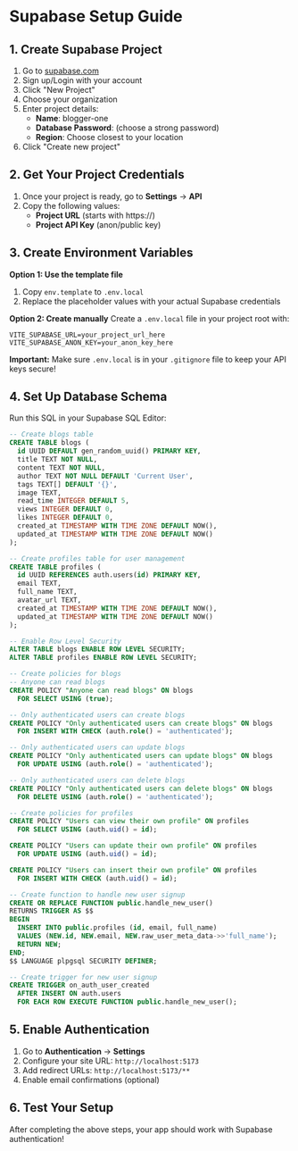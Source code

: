 # Supabase Setup Guide

## 1. Create Supabase Project

1. Go to [supabase.com](https://supabase.com)
2. Sign up/Login with your account
3. Click "New Project"
4. Choose your organization
5. Enter project details:
   - **Name**: blogger-one
   - **Database Password**: (choose a strong password)
   - **Region**: Choose closest to your location
6. Click "Create new project"

## 2. Get Your Project Credentials

1. Once your project is ready, go to **Settings** → **API**
2. Copy the following values:
   - **Project URL** (starts with https://)
   - **Project API Key** (anon/public key)

## 3. Create Environment Variables

**Option 1: Use the template file**

1. Copy `env.template` to `.env.local`
2. Replace the placeholder values with your actual Supabase credentials

**Option 2: Create manually**
Create a `.env.local` file in your project root with:

```env
VITE_SUPABASE_URL=your_project_url_here
VITE_SUPABASE_ANON_KEY=your_anon_key_here
```

**Important:** Make sure `.env.local` is in your `.gitignore` file to keep your API keys secure!

## 4. Set Up Database Schema

Run this SQL in your Supabase SQL Editor:

```sql
-- Create blogs table
CREATE TABLE blogs (
  id UUID DEFAULT gen_random_uuid() PRIMARY KEY,
  title TEXT NOT NULL,
  content TEXT NOT NULL,
  author TEXT NOT NULL DEFAULT 'Current User',
  tags TEXT[] DEFAULT '{}',
  image TEXT,
  read_time INTEGER DEFAULT 5,
  views INTEGER DEFAULT 0,
  likes INTEGER DEFAULT 0,
  created_at TIMESTAMP WITH TIME ZONE DEFAULT NOW(),
  updated_at TIMESTAMP WITH TIME ZONE DEFAULT NOW()
);

-- Create profiles table for user management
CREATE TABLE profiles (
  id UUID REFERENCES auth.users(id) PRIMARY KEY,
  email TEXT,
  full_name TEXT,
  avatar_url TEXT,
  created_at TIMESTAMP WITH TIME ZONE DEFAULT NOW(),
  updated_at TIMESTAMP WITH TIME ZONE DEFAULT NOW()
);

-- Enable Row Level Security
ALTER TABLE blogs ENABLE ROW LEVEL SECURITY;
ALTER TABLE profiles ENABLE ROW LEVEL SECURITY;

-- Create policies for blogs
-- Anyone can read blogs
CREATE POLICY "Anyone can read blogs" ON blogs
  FOR SELECT USING (true);

-- Only authenticated users can create blogs
CREATE POLICY "Only authenticated users can create blogs" ON blogs
  FOR INSERT WITH CHECK (auth.role() = 'authenticated');

-- Only authenticated users can update blogs
CREATE POLICY "Only authenticated users can update blogs" ON blogs
  FOR UPDATE USING (auth.role() = 'authenticated');

-- Only authenticated users can delete blogs
CREATE POLICY "Only authenticated users can delete blogs" ON blogs
  FOR DELETE USING (auth.role() = 'authenticated');

-- Create policies for profiles
CREATE POLICY "Users can view their own profile" ON profiles
  FOR SELECT USING (auth.uid() = id);

CREATE POLICY "Users can update their own profile" ON profiles
  FOR UPDATE USING (auth.uid() = id);

CREATE POLICY "Users can insert their own profile" ON profiles
  FOR INSERT WITH CHECK (auth.uid() = id);

-- Create function to handle new user signup
CREATE OR REPLACE FUNCTION public.handle_new_user()
RETURNS TRIGGER AS $$
BEGIN
  INSERT INTO public.profiles (id, email, full_name)
  VALUES (NEW.id, NEW.email, NEW.raw_user_meta_data->>'full_name');
  RETURN NEW;
END;
$$ LANGUAGE plpgsql SECURITY DEFINER;

-- Create trigger for new user signup
CREATE TRIGGER on_auth_user_created
  AFTER INSERT ON auth.users
  FOR EACH ROW EXECUTE FUNCTION public.handle_new_user();
```

## 5. Enable Authentication

1. Go to **Authentication** → **Settings**
2. Configure your site URL: `http://localhost:5173`
3. Add redirect URLs: `http://localhost:5173/**`
4. Enable email confirmations (optional)

## 6. Test Your Setup

After completing the above steps, your app should work with Supabase authentication!
